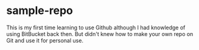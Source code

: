 # sample-repo
This is my first time learning to use Github although I had knowledge of using BitBucket back then.
But didn't knew how to make your own repo on Git and use it for personal use.
